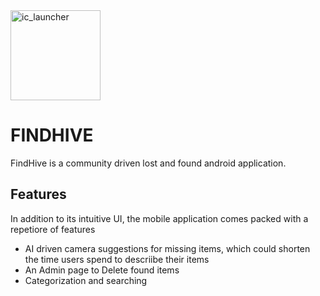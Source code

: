 
<img width="144" height="144" alt="ic_launcher" src="https://github.com/user-attachments/assets/d4164476-b178-443d-824b-933481f03527" />

# FINDHIVE
FindHive is a community driven lost and found android application.

## Features
In addition to its intuitive UI, the mobile application comes packed with a repetiore of features
- AI driven camera suggestions for missing items, which could shorten the time users spend to descriibe their items
- An Admin page to Delete found items
- Categorization and searching

